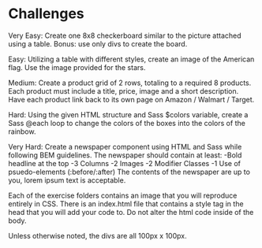 # Challenges


Very Easy: Create one 8x8 checkerboard similar to the picture attached using a table. Bonus: use only divs to create the board.

Easy: Utilizing a table with different styles, create an image of the American flag. Use the image provided for the stars.

Medium: Create a product grid of 2 rows, totaling to a required 8 products. Each product must include a title, price, image and a short description. Have each product link back to its own page on Amazon / Walmart / Target.

Hard: Using the given HTML structure and Sass $colors variable, create a Sass @each loop to change the colors of the boxes into the colors of the rainbow.

Very Hard: Create a newspaper component using HTML and Sass while following BEM guidelines. The newspaper should contain at least:
-Bold headline at the top
-3 Columns
-2 Images
-2 Modifier Classes
-1 Use of psuedo-elements (:before/:after)
The contents of the newspaper are up to you, lorem ipsum text is acceptable.


Each of the exercise folders contains an image that you will reproduce entirely in CSS. There is an index.html file that contains a style tag in the head that you will add your code to. Do not alter the html code inside of the body.

Unless otherwise noted, the divs are all 100px x 100px.